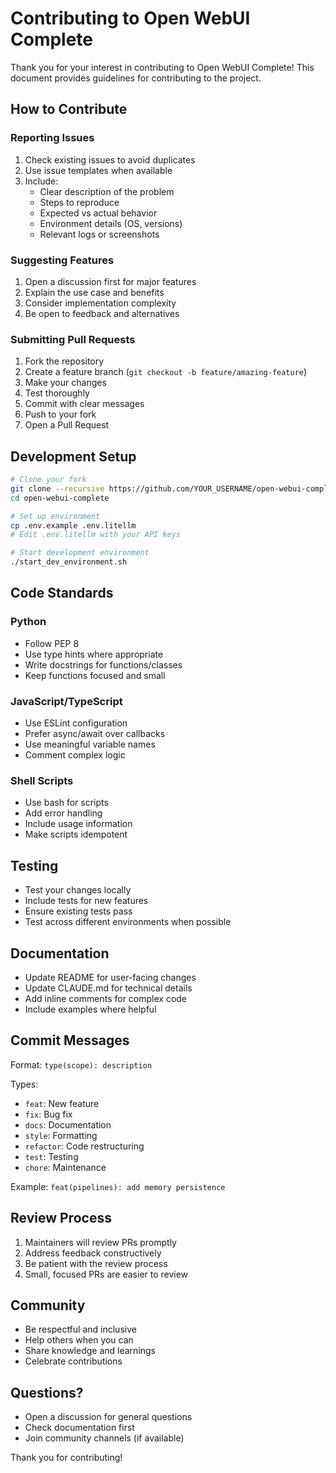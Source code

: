 # Contributing to Open WebUI Complete

Thank you for your interest in contributing to Open WebUI Complete! This document provides guidelines for contributing to the project.

## How to Contribute

### Reporting Issues

1. Check existing issues to avoid duplicates
2. Use issue templates when available
3. Include:
   - Clear description of the problem
   - Steps to reproduce
   - Expected vs actual behavior
   - Environment details (OS, versions)
   - Relevant logs or screenshots

### Suggesting Features

1. Open a discussion first for major features
2. Explain the use case and benefits
3. Consider implementation complexity
4. Be open to feedback and alternatives

### Submitting Pull Requests

1. Fork the repository
2. Create a feature branch (`git checkout -b feature/amazing-feature`)
3. Make your changes
4. Test thoroughly
5. Commit with clear messages
6. Push to your fork
7. Open a Pull Request

## Development Setup

```bash
# Clone your fork
git clone --recursive https://github.com/YOUR_USERNAME/open-webui-complete.git
cd open-webui-complete

# Set up environment
cp .env.example .env.litellm
# Edit .env.litellm with your API keys

# Start development environment
./start_dev_environment.sh
```

## Code Standards

### Python
- Follow PEP 8
- Use type hints where appropriate
- Write docstrings for functions/classes
- Keep functions focused and small

### JavaScript/TypeScript
- Use ESLint configuration
- Prefer async/await over callbacks
- Use meaningful variable names
- Comment complex logic

### Shell Scripts
- Use bash for scripts
- Add error handling
- Include usage information
- Make scripts idempotent

## Testing

- Test your changes locally
- Include tests for new features
- Ensure existing tests pass
- Test across different environments when possible

## Documentation

- Update README for user-facing changes
- Update CLAUDE.md for technical details
- Add inline comments for complex code
- Include examples where helpful

## Commit Messages

Format: `type(scope): description`

Types:
- `feat`: New feature
- `fix`: Bug fix
- `docs`: Documentation
- `style`: Formatting
- `refactor`: Code restructuring
- `test`: Testing
- `chore`: Maintenance

Example: `feat(pipelines): add memory persistence`

## Review Process

1. Maintainers will review PRs promptly
2. Address feedback constructively
3. Be patient with the review process
4. Small, focused PRs are easier to review

## Community

- Be respectful and inclusive
- Help others when you can
- Share knowledge and learnings
- Celebrate contributions

## Questions?

- Open a discussion for general questions
- Check documentation first
- Join community channels (if available)

Thank you for contributing!